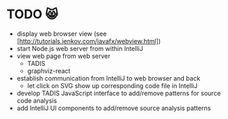 # TODO :smile_cat:

- display web browser view (see [http://tutorials.jenkov.com/javafx/webview.html])
- start Node.js web server from within IntelliJ
- view web page from web server
    - TADIS
    - graphviz-react
- establish communication from IntelliJ to web browser and back
    - let click on SVG show up corresponding code file in IntelliJ
- develop TADIS JavaScript interface to add/remove patterns for source code analysis
- add IntelliJ UI components to add/remove source analysis patterns
 